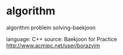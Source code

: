 # algorithm
algorithm problem solving-baekjoon

language: C++
source: Baekjoon for Practice
http://www.acmipc.net/user/borazvim
